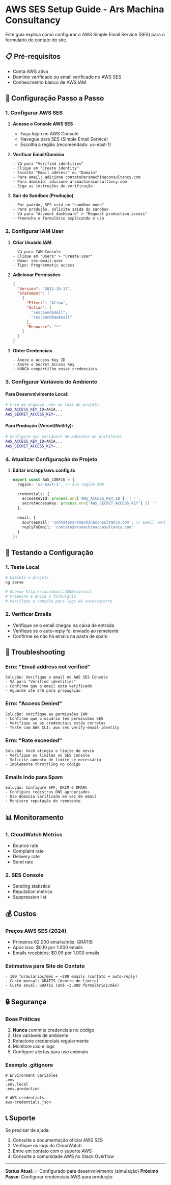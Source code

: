 # AWS SES Setup Guide - Ars Machina Consultancy

Este guia explica como configurar o AWS Simple Email Service (SES) para o formulário de contato do site.

## 📋 Pré-requisitos

- Conta AWS ativa
- Domínio verificado ou email verificado no AWS SES
- Conhecimento básico de AWS IAM

## 🔧 Configuração Passo a Passo

### 1. Configurar AWS SES

1. **Acesse o Console AWS SES**
   - Faça login no AWS Console
   - Navegue para SES (Simple Email Service)
   - Escolha a região (recomendado: us-east-1)

2. **Verificar Email/Domínio**
   ```
   - Vá para "Verified identities"
   - Clique em "Create identity"
   - Escolha "Email address" ou "Domain"
   - Para email: adicione contato@arsmachinaconsultancy.com
   - Para domínio: adicione arsmachinaconsultancy.com
   - Siga as instruções de verificação
   ```

3. **Sair do Sandbox (Produção)**
   ```
   - Por padrão, SES está em "sandbox mode"
   - Para produção, solicite saída do sandbox
   - Vá para "Account dashboard" > "Request production access"
   - Preencha o formulário explicando o uso
   ```

### 2. Configurar IAM User

1. **Criar Usuário IAM**
   ```
   - Vá para IAM Console
   - Clique em "Users" > "Create user"
   - Nome: ses-email-user
   - Tipo: Programmatic access
   ```

2. **Adicionar Permissões**
   ```json
   {
     "Version": "2012-10-17",
     "Statement": [
       {
         "Effect": "Allow",
         "Action": [
           "ses:SendEmail",
           "ses:SendRawEmail"
         ],
         "Resource": "*"
       }
     ]
   }
   ```

3. **Obter Credenciais**
   ```
   - Anote o Access Key ID
   - Anote o Secret Access Key
   - NUNCA compartilhe essas credenciais
   ```

### 3. Configurar Variáveis de Ambiente

#### Para Desenvolvimento Local:
```bash
# Crie um arquivo .env na raiz do projeto
AWS_ACCESS_KEY_ID=AKIA...
AWS_SECRET_ACCESS_KEY=...
```

#### Para Produção (Vercel/Netlify):
```bash
# Configure nas variáveis de ambiente da plataforma
AWS_ACCESS_KEY_ID=AKIA...
AWS_SECRET_ACCESS_KEY=...
```

### 4. Atualizar Configuração do Projeto

1. **Editar src/app/aws.config.ts**
   ```typescript
   export const AWS_CONFIG = {
     region: 'us-east-1', // Sua região AWS
     
     credentials: {
       accessKeyId: process.env['AWS_ACCESS_KEY_ID'] || '',
       secretAccessKey: process.env['AWS_SECRET_ACCESS_KEY'] || ''
     },
     
     email: {
       sourceEmail: 'contato@arsmachinaconsultancy.com', // Email verificado
       replyToEmail: 'contato@arsmachinaconsultancy.com'
     }
   };
   ```

## 🧪 Testando a Configuração

### 1. Teste Local
```bash
# Execute o projeto
ng serve

# Acesse http://localhost:4200/contact
# Preencha e envie o formulário
# Verifique o console para logs de sucesso/erro
```

### 2. Verificar Emails
- Verifique se o email chegou na caixa de entrada
- Verifique se o auto-reply foi enviado ao remetente
- Confirme se não há emails na pasta de spam

## 🚨 Troubleshooting

### Erro: "Email address not verified"
```
Solução: Verifique o email no AWS SES Console
- Vá para "Verified identities"
- Confirme que o email está verificado
- Aguarde até 24h para propagação
```

### Erro: "Access Denied"
```
Solução: Verifique as permissões IAM
- Confirme que o usuário tem permissões SES
- Verifique se as credenciais estão corretas
- Teste com AWS CLI: aws ses verify-email-identity
```

### Erro: "Rate exceeded"
```
Solução: Você atingiu o limite de envio
- Verifique os limites no SES Console
- Solicite aumento de limite se necessário
- Implemente throttling no código
```

### Emails indo para Spam
```
Solução: Configure SPF, DKIM e DMARC
- Configure registros DNS apropriados
- Use domínio verificado em vez de email
- Monitore reputação do remetente
```

## 📊 Monitoramento

### 1. CloudWatch Metrics
- Bounce rate
- Complaint rate
- Delivery rate
- Send rate

### 2. SES Console
- Sending statistics
- Reputation metrics
- Suppression list

## 💰 Custos

### Preços AWS SES (2024)
- Primeiros 62.000 emails/mês: GRÁTIS
- Após isso: $0.10 por 1.000 emails
- Emails recebidos: $0.09 por 1.000 emails

### Estimativa para Site de Contato
```
- 100 formulários/mês = ~200 emails (contato + auto-reply)
- Custo mensal: GRÁTIS (dentro do limite)
- Custo anual: GRÁTIS (até ~3.000 formulários/mês)
```

## 🔒 Segurança

### Boas Práticas
1. **Nunca** commite credenciais no código
2. Use variáveis de ambiente
3. Rotacione credenciais regularmente
4. Monitore uso e logs
5. Configure alertas para uso anômalo

### Exemplo .gitignore
```
# Environment variables
.env
.env.local
.env.production

# AWS credentials
aws-credentials.json
```

## 📞 Suporte

Se precisar de ajuda:
1. Consulte a documentação oficial AWS SES
2. Verifique os logs do CloudWatch
3. Entre em contato com o suporte AWS
4. Consulte a comunidade AWS no Stack Overflow

---

**Status Atual**: ✅ Configurado para desenvolvimento (simulação)
**Próximo Passo**: Configurar credenciais AWS para produção
